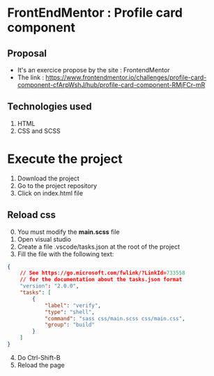 # FrontEndMentor : Profile card component

## Proposal
- It's an exercice propose by the site : FrontendMentor
- The link : https://www.frontendmentor.io/challenges/profile-card-component-cfArpWshJ/hub/profile-card-component-RMjFCr-mR

## Technologies used
1. HTML
2. CSS and SCSS

# Execute the project
1. Download the project
2. Go to the project repository
3. Click on index.html file

## Reload css
0. You must modify the **main.scss** file
1. Open visual studio
2. Create a file .vscode/tasks.json at the root of the project
3. Fill the file with the following text:
```json
{
    // See https://go.microsoft.com/fwlink/?LinkId=733558
    // for the documentation about the tasks.json format
    "version": "2.0.0",
    "tasks": [
        {
            "label": "verify",
            "type": "shell",
            "command": "sass css/main.scss css/main.css",
            "group": "build"
        }
    ]
}
```
4. Do Ctrl-Shift-B
5. Reload the page
